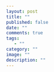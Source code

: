 ```yaml
---
layout: post
title: ""
published: false
date: ""
comments: true
tags: 
   - ""
category: ""
image: ""
description: ""
---
```















